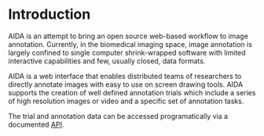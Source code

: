 # Introduction

AIDA is an attempt to bring an open source web-based workflow to image annotation. Currently, in the biomedical imaging space, image annotation is largely confined to single computer shrink-wrapped software with limited interactive capabilities and few, usually closed, data formats.

AIDA is a web interface that enables distributed teams of researchers to directly annotate images with easy to use on screen drawing tools. AIDA supports the creation of well defined annotation trials which include a series of high resolution images or video and a specific set of annotation tasks.

The trial and annotation data can be accessed programatically via a documented [API](api-reference.md).



